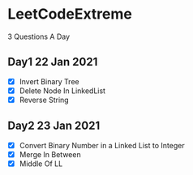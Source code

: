 # LeetCodeExtreme

3 Questions A Day

## Day1 22 Jan 2021

- [x] Invert Binary Tree
- [x] Delete Node In LinkedList
- [x] Reverse String

## Day2 23 Jan 2021

- [x] Convert Binary Number in a Linked List to Integer
- [x] Merge In Between
- [x] Middle Of LL
